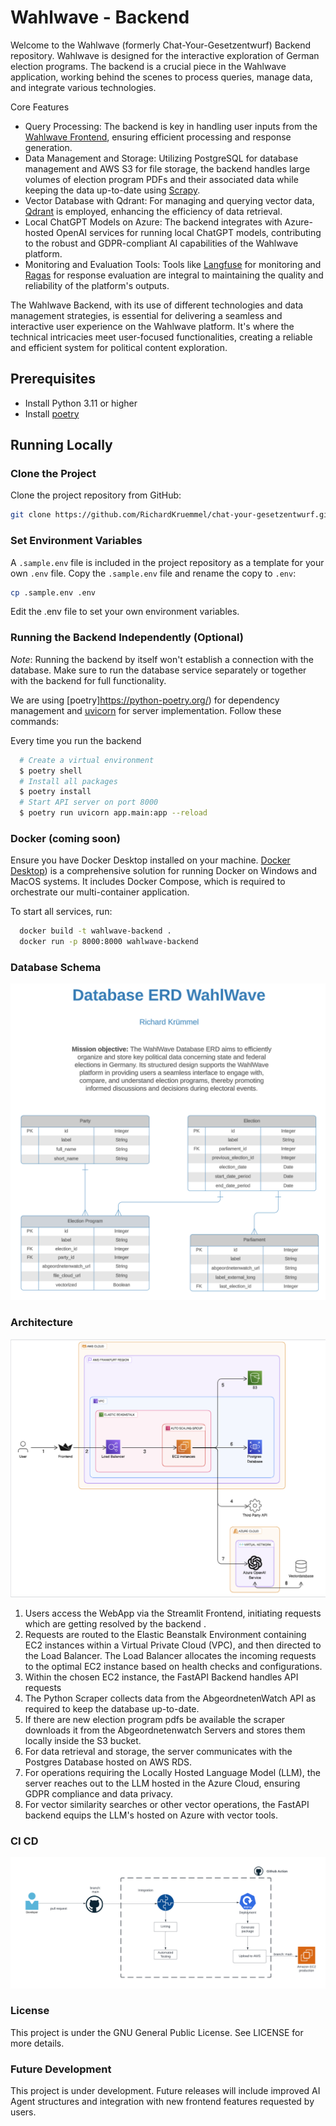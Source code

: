 # Wahlwave - Backend

Welcome to the Wahlwave (formerly Chat-Your-Gesetzentwurf) Backend repository. Wahlwave is designed for the interactive exploration of German election programs. The backend is a crucial piece in the Wahlwave application, working behind the scenes to process queries, manage data, and integrate various technologies.

Core Features

- Query Processing: The backend is key in handling user inputs from the [Wahlwave Frontend](https://github.com/RichardKruemmel/wahlwave-frontend), ensuring efficient processing and response generation.
- Data Management and Storage: Utilizing PostgreSQL for database management and AWS S3 for file storage, the backend handles large volumes of election program PDFs and their associated data while keeping the data up-to-date using [Scrapy](https://docs.scrapy.org/en/latest/index.html).
- Vector Database with Qdrant: For managing and querying vector data, [Qdrant](https://qdrant.tech/) is employed, enhancing the efficiency of data retrieval.
- Local ChatGPT Models on Azure: The backend integrates with Azure-hosted OpenAI services for running local ChatGPT models, contributing to the robust and GDPR-compliant AI capabilities of the Wahlwave platform.
- Monitoring and Evaluation Tools: Tools like [Langfuse](https://langfuse.com/) for monitoring and [Ragas](https://docs.ragas.io/en/latest/index.html) for response evaluation are integral to maintaining the quality and reliability of the platform's outputs.

The Wahlwave Backend, with its use of different technologies and data management strategies, is essential for delivering a seamless and interactive user experience on the Wahlwave platform. It's where the technical intricacies meet user-focused functionalities, creating a reliable and efficient system for political content exploration.

## Prerequisites

- Install Python 3.11 or higher
- Install [poetry](https://python-poetry.org/docs/#installing-with-the-official-installer)

## Running Locally

### Clone the Project

Clone the project repository from GitHub:

```bash
git clone https://github.com/RichardKruemmel/chat-your-gesetzentwurf.git
```

### Set Environment Variables

A `.sample.env` file is included in the project repository as a template for your own `.env` file. Copy the `.sample.env` file and rename the copy to `.env`:

```bash
cp .sample.env .env
```

Edit the .env file to set your own environment variables.

### Running the Backend Independently (Optional)

_Note_: Running the backend by itself won't establish a connection with the database. Make sure to run the database service separately or together with the backend for full functionality.

We are using [poetry]https://python-poetry.org/) for dependency management and [uvicorn](https://www.uvicorn.org/) for server implementation. Follow these commands:

Every time you run the backend

```bash
  # Create a virtual environment
  $ poetry shell
  # Install all packages
  $ poetry install
  # Start API server on port 8000
  $ poetry run uvicorn app.main:app --reload
```

### Docker (coming soon)

Ensure you have Docker Desktop installed on your machine. [Docker Desktop](https://www.docker.com/products/docker-desktop)) is a comprehensive solution for running Docker on Windows and MacOS systems. It includes Docker Compose, which is required to orchestrate our multi-container application.

To start all services, run:

```bash
  docker build -t wahlwave-backend .
  docker run -p 8000:8000 wahlwave-backend
```

### Database Schema

![Datbase ERD](assets/db_erd.png)

### Architecture

![Architecture](assets/architecture.png)

1. Users access the WebApp via the Streamlit Frontend, initiating requests which are getting resolved by the backend .
2. Requests are routed to the Elastic Beanstalk Environment containing EC2 instances within a Virtual Private Cloud (VPC), and then directed to the Load Balancer. The Load Balancer allocates the incoming requests to the optimal EC2 instance based on health checks and configurations.
3. Within the chosen EC2 instance, the FastAPI Backend handles API requests
4. The Python Scraper collects data from the AbgeordnetenWatch API as required to keep the database up-to-date.
5. If there are new election program pdfs be available the scraper downloads it from the Abgeordnetenwatch Servers and stores them locally inside the S3 bucket.
6. For data retrieval and storage, the server communicates with the Postgres Database hosted on AWS RDS.
7. For operations requiring the Locally Hosted Language Model (LLM), the server reaches out to the LLM hosted in the Azure Cloud, ensuring GDPR compliance and data privacy.
8. For vector similarity searches or other vector operations, the FastAPI backend equips the LLM's hosted on Azure with vector tools.

### CI CD

![CI/CD](assets/ci_cd.png)

### License

This project is under the GNU General Public License. See LICENSE for more details.

### Future Development

This project is under development. Future releases will include improved AI Agent structures and integration with new frontend features requested by users.
